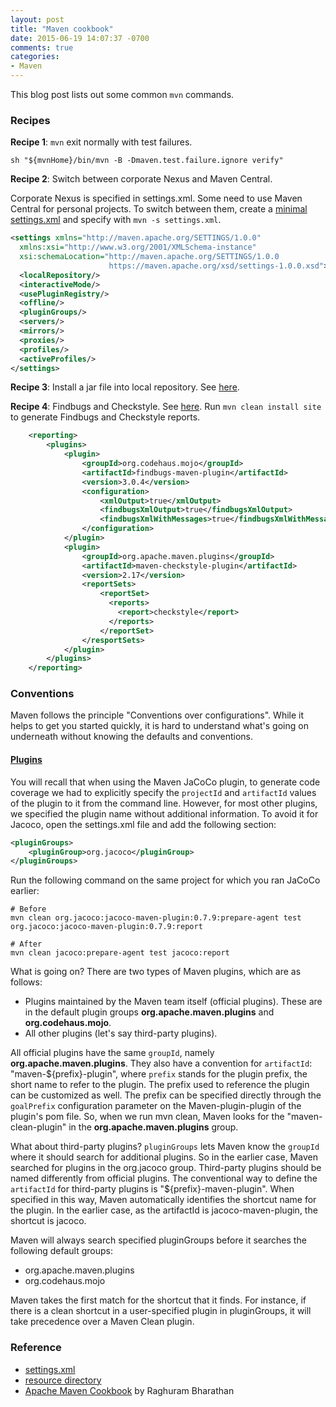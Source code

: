```yaml
---
layout: post
title: "Maven cookbook"
date: 2015-06-19 14:07:37 -0700
comments: true
categories:
- Maven 
---
```


This blog post lists out some common `mvn` commands.

<!--more-->

### Recipes

**Recipe 1**: `mvn` exit normally with test failures.

``` plain Exit normally with test failure
sh "${mvnHome}/bin/mvn -B -Dmaven.test.failure.ignore verify"
```

**Recipe 2**: Switch between corporate Nexus and Maven Central.

Corporate Nexus is specified in settings.xml. Some need to use Maven Central for personal projects.
To switch between them, create a [minimal settings.xml](https://maven.apache.org/settings.html) and specify with `mvn -s settings.xml`.

``` xml Minimal settings.xml
<settings xmlns="http://maven.apache.org/SETTINGS/1.0.0"
  xmlns:xsi="http://www.w3.org/2001/XMLSchema-instance"
  xsi:schemaLocation="http://maven.apache.org/SETTINGS/1.0.0
                      https://maven.apache.org/xsd/settings-1.0.0.xsd">
  <localRepository/>
  <interactiveMode/>
  <usePluginRegistry/>
  <offline/>
  <pluginGroups/>
  <servers/>
  <mirrors/>
  <proxies/>
  <profiles/>
  <activeProfiles/>
</settings>
```

**Recipe 3**: Install a jar file into local repository. See [here](http://tdongsi.github.io/blog/2015/11/17/pushing-local-jar-file-into-your-local-maven-m2-repository/).

**Recipe 4**: Findbugs and Checkstyle. See [here](https://www.safaribooksonline.com/library/view/continuous-integration-ci/9781491986547/video307702.html).
Run `mvn clean install site` to generate Findbugs and Checkstyle reports. 

``` xml Adding Findbugs and Checkstyle
    <reporting>
        <plugins>
            <plugin>
                <groupId>org.codehaus.mojo</groupId>
                <artifactId>findbugs-maven-plugin</artifactId>
                <version>3.0.4</version>
                <configuration>
                    <xmlOutput>true</xmlOutput>
                    <findbugsXmlOutput>true</findbugsXmlOutput>
                    <findbugsXmlWithMessages>true</findbugsXmlWithMessages>
                </configuration>
            </plugin>
            <plugin>
                <groupId>org.apache.maven.plugins</groupId>
                <artifactId>maven-checkstyle-plugin</artifactId>
                <version>2.17</version>
                <reportSets>
                    <reportSet>
                      <reports>
                        <report>checkstyle</report>
                      </reports>
                    </reportSet>
                </resportSets>
            </plugin>
        </plugins>
    </reporting>
```

### Conventions

Maven follows the principle "Conventions over configurations".
While it helps to get you started quickly, it is hard to understand what's going on underneath without knowing the defaults and conventions.

#### [Plugins](https://www.safaribooksonline.com/library/view/apache-maven-cookbook/9781785286124/ch08s04.html) 

You will recall that when using the Maven JaCoCo plugin, to generate code coverage we had to explicitly specify the `projectId` and `artifactId` values of the plugin to it from the command line. 
However, for most other plugins, we specified the plugin name without additional information.
To avoid it for Jacoco, open the settings.xml file and add the following section:

``` xml
<pluginGroups>
    <pluginGroup>org.jacoco</pluginGroup>
</pluginGroups>
```

Run the following command on the same project for which you ran JaCoCo earlier:

``` plain
# Before
mvn clean org.jacoco:jacoco-maven-plugin:0.7.9:prepare-agent test org.jacoco:jacoco-maven-plugin:0.7.9:report

# After
mvn clean jacoco:prepare-agent test jacoco:report
```

What is going on? There are two types of Maven plugins, which are as follows:

* Plugins maintained by the Maven team itself (official plugins). These are in the default plugin groups **org.apache.maven.plugins** and **org.codehaus.mojo**.
* All other plugins (let's say third-party plugins).

All official plugins have the same `groupId`, namely **org.apache.maven.plugins**. 
They also have a convention for `artifactId`: "maven-${prefix}-plugin", where `prefix` stands for the plugin prefix, the short name to refer to the plugin.
The prefix used to reference the plugin can be customized as well. 
The prefix can be specified directly through the `goalPrefix` configuration parameter on the Maven-plugin-plugin of the plugin's pom file.
So, when we run mvn clean, Maven looks for the "maven-clean-plugin" in the **org.apache.maven.plugins** group.

What about third-party plugins? `pluginGroups` lets Maven know the `groupId` where it should search for additional plugins. 
So in the earlier case, Maven searched for plugins in the org.jacoco group.
Third-party plugins should be named differently from official plugins. 
The conventional way to define the `artifactId` for third-party plugins is "${prefix}-maven-plugin". 
When specified in this way, Maven automatically identifies the shortcut name for the plugin. 
In the earlier case, as the artifactId is jacoco-maven-plugin, the shortcut is jacoco.

Maven will always search specified pluginGroups before it searches the following default groups:

* org.apache.maven.plugins
* org.codehaus.mojo

Maven takes the first match for the shortcut that it finds. 
For instance, if there is a clean shortcut in a user-specified plugin in pluginGroups, it will take precedence over a Maven Clean plugin.

### Reference

* [settings.xml](https://maven.apache.org/settings.html)
* [resource directory](http://maven.apache.org/plugins/maven-resources-plugin/examples/resource-directory.html)
* [Apache Maven Cookbook](https://www.safaribooksonline.com/library/view/apache-maven-cookbook/9781785286124/ch08s04.html) by Raghuram Bharathan